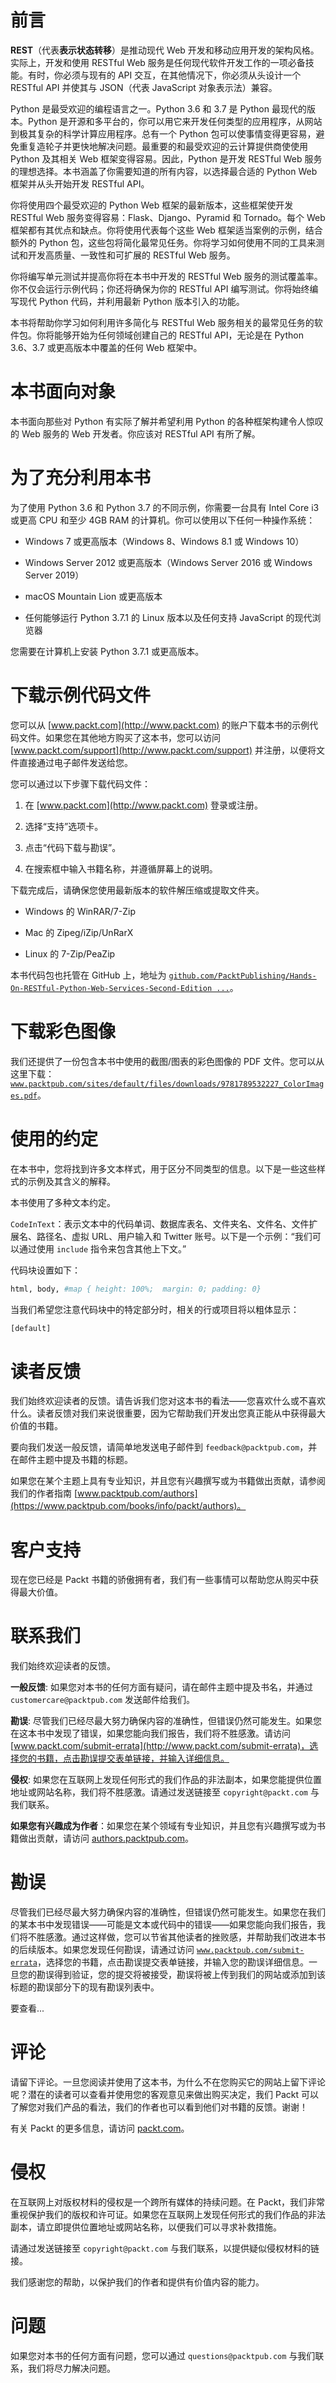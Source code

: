 # 前言

**REST**（代表**表示状态转移**）是推动现代 Web 开发和移动应用开发的架构风格。实际上，开发和使用 RESTful Web 服务是任何现代软件开发工作的一项必备技能。有时，你必须与现有的 API 交互，在其他情况下，你必须从头设计一个 RESTful API 并使其与 JSON（代表 JavaScript 对象表示法）兼容。

Python 是最受欢迎的编程语言之一。Python 3.6 和 3.7 是 Python 最现代的版本。Python 是开源和多平台的，你可以用它来开发任何类型的应用程序，从网站到极其复杂的科学计算应用程序。总有一个 Python 包可以使事情变得更容易，避免重复造轮子并更快地解决问题。最重要的和最受欢迎的云计算提供商使使用 Python 及其相关 Web 框架变得容易。因此，Python 是开发 RESTful Web 服务的理想选择。本书涵盖了你需要知道的所有内容，以选择最合适的 Python Web 框架并从头开始开发 RESTful API。

你将使用四个最受欢迎的 Python Web 框架的最新版本，这些框架使开发 RESTful Web 服务变得容易：Flask、Django、Pyramid 和 Tornado。每个 Web 框架都有其优点和缺点。你将使用代表每个这些 Web 框架适当案例的示例，结合额外的 Python 包，这些包将简化最常见任务。你将学习如何使用不同的工具来测试和开发高质量、一致性和可扩展的 RESTful Web 服务。

你将编写单元测试并提高你将在本书中开发的 RESTful Web 服务的测试覆盖率。你不仅会运行示例代码；你还将确保为你的 RESTful API 编写测试。你将始终编写现代 Python 代码，并利用最新 Python 版本引入的功能。

本书将帮助你学习如何利用许多简化与 RESTful Web 服务相关的最常见任务的软件包。你将能够开始为任何领域创建自己的 RESTful API，无论是在 Python 3.6、3.7 或更高版本中覆盖的任何 Web 框架中。

# 本书面向对象

本书面向那些对 Python 有实际了解并希望利用 Python 的各种框架构建令人惊叹的 Web 服务的 Web 开发者。你应该对 RESTful API 有所了解。

# 为了充分利用本书

为了使用 Python 3.6 和 Python 3.7 的不同示例，你需要一台具有 Intel Core i3 或更高 CPU 和至少 4GB RAM 的计算机。你可以使用以下任何一种操作系统：

+   Windows 7 或更高版本（Windows 8、Windows 8.1 或 Windows 10）

+   Windows Server 2012 或更高版本（Windows Server 2016 或 Windows Server 2019）

+   macOS Mountain Lion 或更高版本

+   任何能够运行 Python 3.7.1 的 Linux 版本以及任何支持 JavaScript 的现代浏览器

您需要在计算机上安装 Python 3.7.1 或更高版本。

# 下载示例代码文件

您可以从 [www.packt.com](http://www.packt.com) 的账户下载本书的示例代码文件。如果您在其他地方购买了这本书，您可以访问 [www.packt.com/support](http://www.packt.com/support) 并注册，以便将文件直接通过电子邮件发送给您。

您可以通过以下步骤下载代码文件：

1.  在 [www.packt.com](http://www.packt.com) 登录或注册。

1.  选择“支持”选项卡。

1.  点击“代码下载与勘误”。

1.  在搜索框中输入书籍名称，并遵循屏幕上的说明。

下载完成后，请确保您使用最新版本的软件解压缩或提取文件夹。

+   Windows 的 WinRAR/7-Zip

+   Mac 的 Zipeg/iZip/UnRarX

+   Linux 的 7-Zip/PeaZip

本书代码包也托管在 GitHub 上，地址为 [`github.com/PacktPublishing/Hands-On-RESTful-Python-Web-Services-Second-Edition ...`](https://github.com/PacktPublishing/Hands-On-RESTful-Python-Web-Services-Second-Edition)。

# 下载彩色图像

我们还提供了一份包含本书中使用的截图/图表的彩色图像的 PDF 文件。您可以从这里下载：[`www.packtpub.com/sites/default/files/downloads/9781789532227_ColorImages.pdf`](https://www.packtpub.com/sites/default/files/downloads/9781789532227_ColorImages.pdf)。

# 使用的约定

在本书中，您将找到许多文本样式，用于区分不同类型的信息。以下是一些这些样式的示例及其含义的解释。

本书使用了多种文本约定。

`CodeInText`：表示文本中的代码单词、数据库表名、文件夹名、文件名、文件扩展名、路径名、虚拟 URL、用户输入和 Twitter 账号。以下是一个示例：“我们可以通过使用 `include` 指令来包含其他上下文。”

代码块设置如下：

```py
html, body, #map { height: 100%;  margin: 0; padding: 0}
```

当我们希望您注意代码块中的特定部分时，相关的行或项目将以粗体显示：

```py
[default]
```

# 读者反馈

我们始终欢迎读者的反馈。请告诉我们您对这本书的看法——您喜欢什么或不喜欢什么。读者反馈对我们来说很重要，因为它帮助我们开发出您真正能从中获得最大价值的书籍。

要向我们发送一般反馈，请简单地发送电子邮件到 `feedback@packtpub.com`，并在邮件主题中提及书籍的标题。

如果您在某个主题上具有专业知识，并且您有兴趣撰写或为书籍做出贡献，请参阅我们的作者指南 [www.packtpub.com/authors](https://www.packtpub.com/books/info/packt/authors)。

# 客户支持

现在您已经是 Packt 书籍的骄傲拥有者，我们有一些事情可以帮助您从购买中获得最大价值。

# 联系我们

我们始终欢迎读者的反馈。

**一般反馈**: 如果您对本书的任何方面有疑问，请在邮件主题中提及书名，并通过 `customercare@packtpub.com` 发送邮件给我们。

**勘误**: 尽管我们已经尽最大努力确保内容的准确性，但错误仍然可能发生。如果您在这本书中发现了错误，如果您能向我们报告，我们将不胜感激。请访问 [www.packt.com/submit-errata](http://www.packt.com/submit-errata)，选择您的书籍，点击勘误提交表单链接，并输入详细信息。

**侵权**: 如果您在互联网上发现任何形式的我们作品的非法副本，如果您能提供位置地址或网站名称，我们将不胜感激。请通过发送链接至 `copyright@packt.com` 与我们联系。

**如果您有兴趣成为作者**：如果您在某个领域有专业知识，并且您有兴趣撰写或为书籍做出贡献，请访问 [authors.packtpub.com](http://authors.packtpub.com/)。

# 勘误

尽管我们已经尽最大努力确保内容的准确性，但错误仍然可能发生。如果您在我们的某本书中发现错误——可能是文本或代码中的错误——如果您能向我们报告，我们将不胜感激。通过这样做，您可以节省其他读者的挫败感，并帮助我们改进本书的后续版本。如果您发现任何勘误，请通过访问 [`www.packtpub.com/submit-errata`](http://www.packtpub.com/submit-errata)，选择您的书籍，点击勘误提交表单链接，并输入您的勘误详细信息。一旦您的勘误得到验证，您的提交将被接受，勘误将被上传到我们的网站或添加到该标题的勘误部分下的现有勘误列表中。

要查看...

# 评论

请留下评论。一旦您阅读并使用了这本书，为什么不在您购买它的网站上留下评论呢？潜在的读者可以查看并使用您的客观意见来做出购买决定，我们 Packt 可以了解您对我们产品的看法，我们的作者也可以看到他们对书籍的反馈。谢谢！

有关 Packt 的更多信息，请访问 [packt.com](http://www.packt.com/)。

# 侵权

在互联网上对版权材料的侵权是一个跨所有媒体的持续问题。在 Packt，我们非常重视保护我们的版权和许可证。如果您在互联网上发现任何形式的我们作品的非法副本，请立即提供位置地址或网站名称，以便我们可以寻求补救措施。

请通过发送链接至 `copyright@packt.com` 与我们联系，以提供疑似侵权材料的链接。

我们感谢您的帮助，以保护我们的作者和提供有价值内容的能力。

# 问题

如果您对本书的任何方面有问题，您可以通过 `questions@packtpub.com` 与我们联系，我们将尽力解决问题。
